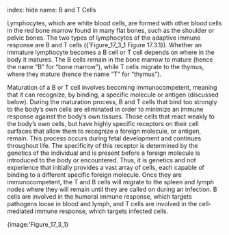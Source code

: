 index: hide
name: B and T Cells

Lymphocytes, which are white blood cells, are formed with other blood cells in the red bone marrow found in many flat bones, such as the shoulder or pelvic bones. The two types of lymphocytes of the adaptive immune response are B and T cells ({'Figure_17_3_1 Figure 17.3.1}). Whether an immature lymphocyte becomes a B cell or T cell depends on where in the body it matures. The B cells remain in the bone marrow to mature (hence the name “B” for “bone marrow”), while T cells migrate to the thymus, where they mature (hence the name “T” for “thymus”).

Maturation of a B or T cell involves becoming immunocompetent, meaning that it can recognize, by binding, a specific molecule or antigen (discussed below). During the maturation process, B and T cells that bind too strongly to the body’s own cells are eliminated in order to minimize an immune response against the body’s own tissues. Those cells that react weakly to the body’s own cells, but have highly specific receptors on their cell surfaces that allow them to recognize a foreign molecule, or antigen, remain. This process occurs during fetal development and continues throughout life. The specificity of this receptor is determined by the genetics of the individual and is present before a foreign molecule is introduced to the body or encountered. Thus, it is genetics and not experience that initially provides a vast array of cells, each capable of binding to a different specific foreign molecule. Once they are immunocompetent, the T and B cells will migrate to the spleen and lymph nodes where they will remain until they are called on during an infection. B cells are involved in the humoral immune response, which targets pathogens loose in blood and lymph, and T cells are involved in the cell-mediated immune response, which targets infected cells.


{image:'Figure_17_3_1}
        
